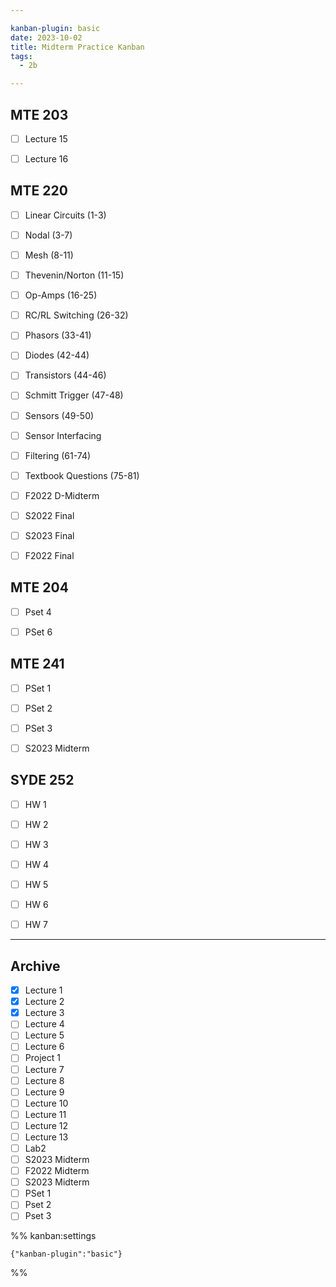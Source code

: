 ```yaml
---

kanban-plugin: basic
date: 2023-10-02
title: Midterm Practice Kanban
tags:
  - 2b

---
```


## MTE 203

- [ ] Lecture 15
- [ ] Lecture 16


## MTE 220

- [ ] Linear Circuits (1-3)
- [ ] Nodal (3-7)
- [ ] Mesh (8-11)
- [ ] Thevenin/Norton (11-15)
- [ ] Op-Amps (16-25)
- [ ] RC/RL Switching (26-32)
- [ ] Phasors (33-41)
- [ ] Diodes (42-44)
- [ ] Transistors (44-46)
- [ ] Schmitt Trigger (47-48)
- [ ] Sensors (49-50)
- [ ] Sensor Interfacing
- [ ] Filtering (61-74)
- [ ] Textbook Questions (75-81)
- [ ] F2022 D-Midterm
- [ ] S2022 Final
- [ ] S2023 Final
- [ ] F2022 Final


## MTE 204

- [ ] Pset 4
- [ ] PSet 6


## MTE 241

- [ ] PSet 1
- [ ] PSet 2
- [ ] PSet 3
- [ ] S2023 Midterm


## SYDE 252

- [ ] HW 1
- [ ] HW 2
- [ ] HW 3
- [ ] HW 4
- [ ] HW 5
- [ ] HW 6
- [ ] HW 7


***

## Archive

- [x] Lecture 1
- [x] Lecture 2
- [x] Lecture 3
- [ ] Lecture 4
- [ ] Lecture 5
- [ ] Lecture 6
- [ ] Project 1
- [ ] Lecture 7
- [ ] Lecture 8
- [ ] Lecture 9
- [ ] Lecture 10
- [ ] Lecture 11
- [ ] Lecture 12
- [ ] Lecture 13
- [ ] Lab2
- [ ] S2023 Midterm
- [ ] F2022 Midterm
- [ ] S2023 Midterm
- [ ] PSet 1
- [ ] Pset 2
- [ ] Pset 3

%% kanban:settings
```
{"kanban-plugin":"basic"}
```
%%